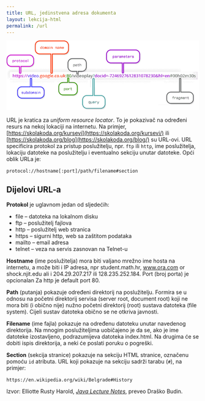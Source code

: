 ```yaml
---
title: URL, jedinstvena adresa dokumenta
layout: lekcija-html
permalink: /url
---
```


![](/images/koncepti/web/url.png)

URL je kratica za *uniform resource locator*. To je pokazivač na određeni resurs na nekoj lokaciji na internetu. Na primjer, [https://skolakoda.org/kursevi](https://skolakoda.org/kursevi/) ili [https://skolakoda.org/blog](https://skolakoda.org/blog/) su URL-ovi.
URL specificira protokol za pristup poslužitelju, npr. `ftp` ili `http`, ime poslužitelja, lokaciju datoteke na poslužitelju i eventualno sekciju unutar datoteke. Opći oblik URLa je:

```
protocol://hostname[:port]/path/filename#section
```

## Dijelovi URL-a

**Protokol** je uglavnom jedan od sljedećih:
- file – datoteka na lokalnom disku
- ftp – poslužitelj fajlova
- http – poslužitelj web stranica
- https – sigurni http, web sa zaštitom podataka
- mailto – email adresa
- telnet – veza na servis zasnovan na Telnet-u

**Hostname** (ime poslužitelja) mora biti valjano mrežno ime hosta na internetu, a može biti i IP adresa, npr student.math.hr, www.ora.com or shock.njit.edu ali i 204.29.207.217 ili 128.235.252.184.
Port (broj porta) je opcionalan Za http je default port 80.

**Path** (putanja) pokazuje određeni direktorij na poslužitelju. Formira se u odnosu na početni direktorij servisa (server root, document root) koji ne mora biti (i obično nije) nužno početni direktorij (root) sustava datoteka (file system). Cijeli sustav datoteka obično se ne otkriva javnosti.

**Filename** (ime fajla) pokazuje na određenu datoteku unutar navedenog direktorija. Na mnogim poslužiteljima uobičajeno je da se, ako je ime datoteke izostavljeno, podrazumijeva datoteka index.html. Na drugima će se dobiti ispis direktorija, a neki će poslati poruku o pogreški.

**Section** (sekcija stranice) pokazuje na sekciju HTML stranice, označenu pomoću `id` atributa. URL koji pokazuje na sekciju sadrži tarabu (`#`), na primjer:

```
https://en.wikipedia.org/wiki/Belgrade#History
```

Izvor: Elliotte Rusty Harold, *[Java Lecture Notes](//www.cafeaulait.org/course/index.html)*, preveo Draško Budin.
